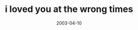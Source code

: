 ---
layout: base.njk
title : 'i loved you at the wrong times' 
view_title : 'i loved you at all the wrong times' 
year : '2003' 
date : '2003-04-10' 
img_file : '/drawing/ilovedyouatallthewrongtimes.png' 
html_file : 'ilovedyouatthewrongtimes' 
next_html : 'spacetothink.html' 
year_order : '74' 
permalink : "title/{{html_file}}.html"
---